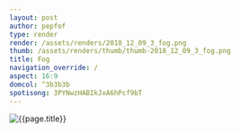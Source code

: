 ```yaml
---
layout: post
author: pepfof
type: render
render: /assets/renders/2018_12_09_3_fog.png
thumb: /assets/renders/thumb/thumb-2018_12_09_3_fog.png
title: Fog
navigation_override: /
aspect: 16:9
domcol: ^3b3b3b
spotisong: 3PYNwzHABIkJxA6hPcf9bT
---
```


<!--USER BEGIN 1-->

<!--USER END 1-->
<img src = "{{ page.render }}" class="image_main" alt="{{page.title}}">

<!--more-->
<!--USER BEGIN 2-->

<!--USER END 2-->

